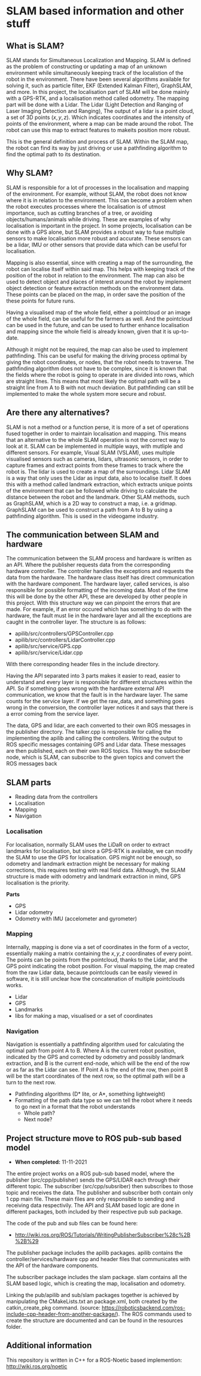 # SLAM based information and other stuff

## What is SLAM?

SLAM stands for Simultaneous Localization and Mapping. SLAM is defined as the problem of constructing or updating a map of an unknown environment while simultaneously keeping track of the localistion of the robot in the environment. There have been several algorithms available for solving it, such as particle filter, EKF (Extended Kalman Filter), GraphSLAM, and more. In this project, the localisation part of SLAM will be done mainly with a GPS-RTK, and a localisation method called odometry. The mapping part will be done with a Lidar. The Lidar (Light Detection and Ranging of Laser Imaging Detection and Ranging), The output of a lidar is a point cloud, a set of 3D points ($x, y, z$). Which indicates coordinates and the intensity of points of the environment, where a map can be made around the robot. The robot can use this map to extract features to makeits position more robust. 

This is the general definition and process of SLAM. Within the SLAM map, the robot can find its way by just driving or use a pathfinding algorithm to find the optimal path to its destination. 

## Why SLAM?

SLAM is responsible for a lot of processes in the localisation and mapping of the environment. For example, without SLAM, the robot does not know where it is in relation to the environment. This can become a problem when the robot executes processes where the localisation is of utmost importance, such as cutting branches of a tree, or avoiding objects/humans/animals while driving. These are examples of why localisation is important in the project. In some projects, localisation can be done with a GPS alone, but SLAM provides a robust way to fuse multiple sensors to make localisation more robust and accurate. These sensors can be a lidar, IMU or other sensors that provide data which can be useful for localisation. 

Mapping is also essential, since with creating a map of the surrounding, the robot can localise itself within said map. This helps with keeping track of the position of the robot in relation to the environment. The map can also be used to detect object and places of interest around the robot by implement object detection or feature extraction methods on the environment data. These points can be placed on the map, in order save the position of the these points for future runs. 

Having a visualised map of the whole field, either a pointcloud or an image of the whole field, can be useful for the farmers as well. And the pointcloud can be used in the future, and can be used to further enhance localisation and mapping since the whole field is already known, given that it is up-to-date. 

Although it might not be required, the map can also be used to implement pathfinding. This can be useful for making the driving process optimal by giving the robot coordinates, or nodes, that the robot needs to traverse. The pathfinding algorithm does not have to be complex, since it is known that the fields where the robot is going to operate in are divided into rows, which are straight lines. This means that most likely the optimal path will be a straight line from A to B with not much deviation. But pathfinding can still be implemented to make the whole system more secure and robust.

## Are there any alternatives?

SLAM is not a method or a function perse, it is more of a set of operations fused together in order to maintain localisation and mapping. This means that an alternative to the whole SLAM operation is not the correct way to look at it. SLAM can be implemented in multiple ways, with mutliple and different sensors. For example, Visual SLAM (VSLAM), uses multiple visualised sensors such as cameras, lidars, ultrasonic sensors, in order to capture frames and extract points from these frames to track where the robot is. The lidar is used to create a map of the surroundings. Lidar SLAM is a way that only uses the Lidar as input data, also to localise itself. It does this with a method called landmark extraction, which extracts unique points of the environment that can be followed while driving to calculate the distance between the robot and the landmark. Other SLAM methods, such as GraphSLAM, which is a 2D way to construct a map, i.e. a gridmap. GraphSLAM can be used to construct a path from A to B by using a pathfinding algorithm. This is used in the videogame industry. 

## The communication between SLAM and hardware

The communication between the SLAM process and hardware is written as an API. Where the publisher requests data from the corresponding hardware controller. The controller handles the exceptions and requests the data from the hardware. The hardware class itself has direct communication with the hardware component. The hardware layer, called services, is also responsible for possible formatting of the incoming data. Most of the time this will be done by the other API, these are developed by other people in this project. With this structure way we can pinpoint the errors that are made. For example, if an error occured which has something to do with the hardware, the fault must lie in the hardware layer and all the exceptions are caught in the controller layer. The structure is as follows:

- apilib/src/controllers/GPSController.cpp
- apilib/src/controllers/LidarController.cpp
- apilib/src/service/GPS.cpp
- apilib/src/service/Lidar.cpp

With there corresponding header files in the include directory.

Having the API separated into 3 parts makes it easier to read, easier to understand and every layer is responsible for different structures within the API. So if something goes wrong with the hardware external API communication, we know that the fault is in the hardware layer. The same counts for the service layer. If we get the raw_data, and something goes wrong in the conversion, the controller layer notices it and says that there is a error coming from the service layer.

The data, GPS and lidar, are each converted to their own ROS messages in the publisher directory. The talker.cpp is responsible for calling the implementing the apilib and calling the controllers. Writing the output to ROS specific messages containing GPS and Lidar data. These messages are then published, each on their own ROS topics. This way the subscriber node, which is SLAM, can subscribe to the given topics and convert the ROS messages back
## SLAM parts

- Reading data from the controllers
- Localisation
- Mapping
- Navigation

### Localisation 

For localisation, normally SLAM uses the LiDaR on order to extract landmarks for localisation, but since a GPS-RTK is available, we can modify the SLAM to use the GPS for localisation. GPS might not be enough, so odometry and landmark extraction might be necessary for making corrections, this requires testing with real field data. Although, the SLAM structure is made with odometry and landmark extraction in mind, GPS localisation is the priority.

**Parts**

- GPS
- Lidar odometry
- Odometry with IMU (accelometer and gyrometer)

### Mapping

Internally, mapping is done via a set of coordinates in the form of a vector, essentially making a matrix containing the $x, y, z$ coordinates of every point. The points can be points from the pointcloud, thanks to the Lidar, and the GPS point indicating the robot position. For visual mapping, the map created from the raw Lidar data, because pointclouds can be easily viewed in software, it is still unclear how the concatenation of multiple pointclouds works. 

- Lidar
- GPS
- Landmarks
- libs for making a map, visualised or a set of coordinates

### Navigation

Navigation is essentially a pathfinding algorithm used for calculating the optimal path from point A to B. Where A is the current robot position, indicated by the GPS and corrected by odometry and possibly landmark extraction, and B is the current end-node, which will be the end of the row or as far as the Lidar can see. If Point A is the end of the row, then point B will be the start coordinates of the next row, so the optimal path will be a turn to the next row.

- Pathfinding algorithms (D* lite, or A*, something lightweight)
- Formatting of the path data type so we can tell the robot where it needs to go next in a format that the robot understands
  - Whole path?
  - Next node?

## Project structure move to ROS pub-sub based model

- **When completed:** 11-11-2021

The entire project works on a ROS pub-sub based model, where the publisher (src/cpp/publisher) sends the GPS/LIDAR each through their different topic. The subscriber (src/cpp/subsriber) then subscribes to those topic and receives the data. The publisher and subscriber both contain only 1 cpp main file. These main files are only responsible to sending and receiving data respectivily. The API and SLAM based logic are done in different packages, both included by their respective pub sub package.

The code of the pub and sub files can be found here: 
- http://wiki.ros.org/ROS/Tutorials/WritingPublisherSubscriber%28c%2B%2B%29

The publisher package includes the apilib packages. apilib contains the controller/services/hardware cpp and header files that communicates with the API of the hardware components. 

The subscriber package includes the slam package. slam contains all the SLAM based logic, which is creating the map, localisation and odometry.

Linking the pub/apilib and sub/slam packages together is achieved by manipulating the CMakeLists.txt an package.xml, both created by the catkin_create_pkg command. (source: https://roboticsbackend.com/ros-include-cpp-header-from-another-package/). The ROS commands used to create the structure are documented and can be found in the resources folder.

## Additional information

This repository is written in C++ for a ROS-Noetic based implemention: http://wiki.ros.org/noetic
